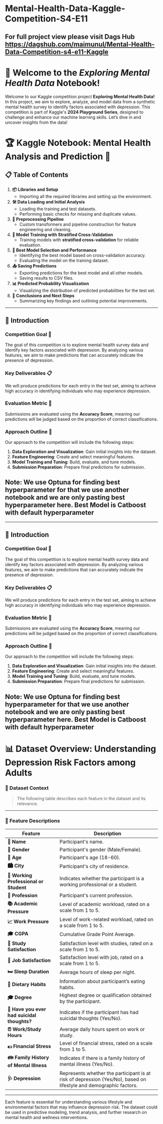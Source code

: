 # Mental-Health-Data-Kaggle-Competition-S4-E11

## For full project view please visit Dags Hub https://dagshub.com/maimunul/Mental-Health-Data-Competition-s4-e11-Kaggle


# 🧠 Welcome to the *Exploring Mental Health Data* Notebook!

Welcome to our Kaggle competition project **Exploring Mental Health Data!** In this project, we aim to explore, analyze, and model data from a synthetic mental health survey to identify factors associated with depression. This competition is part of Kaggle's **2024 Playground Series**, designed to challenge and enhance our machine learning skills. Let’s dive in and uncover insights from the data!


# 🏆 Kaggle Notebook: Mental Health Analysis and Prediction 🧠

## 📋 Table of Contents
1. **📦 Libraries and Setup**  
   * Importing all the required libraries and setting up the environment.
2. **🛠️ Data Loading and Initial Analysis**  
   * Loading the training and test datasets.  
   * Performing basic checks for missing and duplicate values.
3. **🔧 Preprocessing Pipeline**  
   * Custom transformers and pipeline construction for feature engineering and cleaning.
4. **🚂 Model Training with Stratified Cross-Validation**  
   * Training models with **stratified cross-validation** for reliable evaluation.
5. **🎯 Best Model Selection and Performance**  
   * Identifying the best model based on cross-validation accuracy.  
   * Evaluating the model on the training dataset.
6. **📤 Saving Predictions**  
   * Exporting predictions for the best model and all other models.  
   * Saving results to CSV files.
7. **📊 Predicted Probability Visualization**  
   * Visualizing the distribution of predicted probabilities for the test set.
8. **🎉 Conclusions and Next Steps**  
   * Summarizing key findings and outlining potential improvements.






---

## 🎯 Introduction

### Competition Goal 🏁
The goal of this competition is to explore mental health survey data and identify key factors associated with depression. By analyzing various features, we aim to make predictions that can accurately indicate the presence of depression.

### Key Deliverables 📋
We will produce predictions for each entry in the test set, aiming to achieve high accuracy in identifying individuals who may experience depression.

### Evaluation Metric 🎯
Submissions are evaluated using the **Accuracy Score**, meaning our predictions will be judged based on the proportion of correct classifications.

### Approach Outline 🧩
Our approach to the competition will include the following steps:
1. **Data Exploration and Visualization**: Gain initial insights into the dataset.
2. **Feature Engineering**: Create and select meaningful features.
3. **Model Training and Tuning**: Build, evaluate, and tune models.
4. **Submission Preparation**: Prepare final predictions for submission.


## Note: We use Optuna for finding best hyperparameter for that we use another notebook and we are only pasting best hyperparameter here. Best Model is Catboost with default hyperparameter





---

## 🎯 Introduction

### Competition Goal 🏁
The goal of this competition is to explore mental health survey data and identify key factors associated with depression. By analyzing various features, we aim to make predictions that can accurately indicate the presence of depression.

### Key Deliverables 📋
We will produce predictions for each entry in the test set, aiming to achieve high accuracy in identifying individuals who may experience depression.

### Evaluation Metric 🎯
Submissions are evaluated using the **Accuracy Score**, meaning our predictions will be judged based on the proportion of correct classifications.

### Approach Outline 🧩
Our approach to the competition will include the following steps:
1. **Data Exploration and Visualization**: Gain initial insights into the dataset.
2. **Feature Engineering**: Create and select meaningful features.
3. **Model Training and Tuning**: Build, evaluate, and tune models.
4. **Submission Preparation**: Prepare final predictions for submission.


## Note: We use Optuna for finding best hyperparameter for that we use another notebook and we are only pasting best hyperparameter here. Best Model is Catboost with default hyperparameter



# 📊 Dataset Overview: Understanding Depression Risk Factors among Adults

### 📝 Dataset Context
>  The following table describes each feature in the dataset and its relevance.

---

### 📌 **Feature Descriptions**

| **Feature**                                               | **Description**                                                                                     |
|-----------------------------------------------------------|-----------------------------------------------------------------------------------------------------|
| **👤 Name**                                               | Participant's name.                                                                                 |
| **🚻 Gender**                                             | Participant's gender (Male/Female).                                                                 |
| **🎂 Age**                                                | Participant's age (18-60).                                                                          |
| **🏙️ City**                                               | Participant's city of residence.                                                                    |
| **👔 Working Professional or Student**                    | Indicates whether the participant is a working professional or a student.                           |
| **💼 Profession**                                         | Participant's current profession.                                                                   |
| **📚 Academic Pressure**                                  | Level of academic workload, rated on a scale from 1 to 5.                                           |
| **📈 Work Pressure**                                      | Level of work-related workload, rated on a scale from 1 to 5.                                       |
| **🎓 CGPA**                                               | Cumulative Grade Point Average.                                                                     |
| **📖 Study Satisfaction**                                 | Satisfaction level with studies, rated on a scale from 1 to 5.                                      |
| **💼 Job Satisfaction**                                   | Satisfaction level with job, rated on a scale from 1 to 5.                                          |
| **🛏️ Sleep Duration**                                    | Average hours of sleep per night.                                                                   |
| **🍲 Dietary Habits**                                     | Information about participant’s eating habits.                                                      |
| **🎓 Degree**                                             | Highest degree or qualification obtained by the participant.                                        |
| **🧠 Have you ever had suicidal thoughts?**               | Indicates if the participant has had suicidal thoughts (Yes/No).                                    |
| **⏰ Work/Study Hours**                                   | Average daily hours spent on work or study.                                                         |
| **💵 Financial Stress**                                   | Level of financial stress, rated on a scale from 1 to 5.                                            |
| **👪 Family History of Mental Illness**                   | Indicates if there is a family history of mental illness (Yes/No).                                  |
| **🩺 Depression**                                         | Represents whether the participant is at risk of depression (Yes/No), based on lifestyle and demographic factors. |

---

Each feature is essential for understanding various lifestyle and environmental factors that may influence depression risk. The dataset could be used in predictive modeling, trend analysis, and further research on mental health and wellness interventions.
